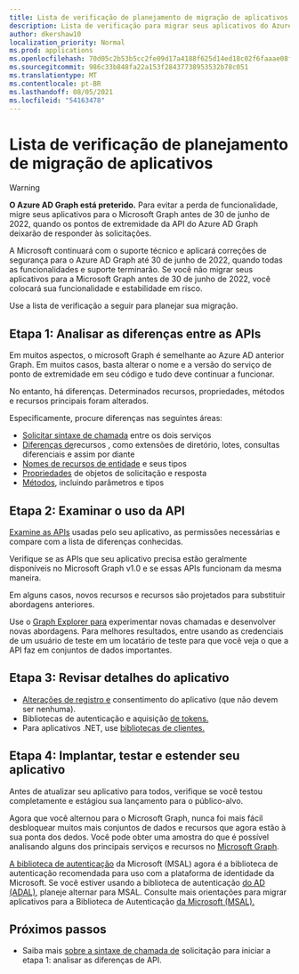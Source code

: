 ```yaml
---
title: Lista de verificação de planejamento de migração de aplicativos
description: Lista de verificação para migrar seus aplicativos do Azure AD Graph para o Microsoft Graph
author: dkershaw10
localization_priority: Normal
ms.prod: applications
ms.openlocfilehash: 70d05c2b53b5cc2fe09d17a4188f625d14ed18c02f6faaae08f304eef083cea8
ms.sourcegitcommit: 986c33b848fa22a153f28437738953532b78c051
ms.translationtype: MT
ms.contentlocale: pt-BR
ms.lasthandoff: 08/05/2021
ms.locfileid: "54163478"
---
```

# <a name="app-migration-planning-checklist"></a>Lista de verificação de planejamento de migração de aplicativos

> [!WARNING]
> **O Azure AD Graph está preterido.** Para evitar a perda de funcionalidade, migre seus aplicativos para o Microsoft Graph antes de 30 de junho de 2022, quando os pontos de extremidade da API do Azure AD Graph deixarão de responder às solicitações.
>
> A Microsoft continuará com o suporte técnico e aplicará correções de segurança para o Azure AD Graph até 30 de junho de 2022, quando todas as funcionalidades e suporte terminarão. Se você não migrar seus aplicativos para a Microsoft Graph antes de 30 de junho de 2022, você colocará sua funcionalidade e estabilidade em risco.

Use a lista de verificação a seguir para planejar sua migração.

## <a name="step-1-review-the-differences-between-the-apis"></a>Etapa 1: Analisar as diferenças entre as APIs

Em muitos aspectos, o microsoft Graph é semelhante ao Azure AD anterior Graph. Em muitos casos, basta alterar o nome e a versão do serviço de ponto de extremidade em seu código e tudo deve continuar a funcionar.

No entanto, há diferenças. Determinados recursos, propriedades, métodos e recursos principais foram alterados.

Especificamente, procure diferenças nas seguintes áreas:

- [Solicitar sintaxe de chamada](migrate-azure-ad-graph-request-differences.md) entre os dois serviços
- [Diferenças de](migrate-azure-ad-graph-feature-differences.md)recursos , como extensões de diretório, lotes, consultas diferenciais e assim por diante
- [Nomes de recursos de entidade](migrate-azure-ad-graph-resource-differences.md) e seus tipos
- [Propriedades](migrate-azure-ad-graph-property-differences.md) de objetos de solicitação e resposta
- [Métodos](migrate-azure-ad-graph-method-differences.md), incluindo parâmetros e tipos

## <a name="step-2-examine-api-use"></a>Etapa 2: Examinar o uso da API

[Examine as APIs](migrate-azure-ad-graph-audit-api-use.md) usadas pelo seu aplicativo, as permissões necessárias e compare com a lista de diferenças conhecidas.  

Verifique se as APIs que seu aplicativo precisa estão geralmente disponíveis no Microsoft Graph v1.0 e se essas APIs funcionam da mesma maneira.

Em alguns casos, novos recursos e recursos são projetados para substituir abordagens anteriores.

Use o [Graph Explorer para](https://aka.ms/ge) experimentar novas chamadas e desenvolver novas abordagens. Para melhores resultados, entre usando as credenciais de um usuário de teste em um locatário de teste para que você veja o que a API faz em conjuntos de dados importantes.

## <a name="step-3-review-app-details"></a>Etapa 3: Revisar detalhes do aplicativo

- [Alterações de registro e](migrate-azure-ad-graph-app-registration.md) consentimento do aplicativo (que não devem ser nenhuma).
- Bibliotecas de autenticação e aquisição [de tokens.](migrate-azure-ad-graph-authentication-library.md)
- Para aplicativos .NET, use [bibliotecas de clientes.](migrate-azure-ad-graph-client-libraries.md)

## <a name="step-4-deploy-test-and-extend-your-app"></a>Etapa 4: Implantar, testar e estender seu aplicativo

Antes de atualizar seu aplicativo para todos, verifique se você testou completamente e estágiou sua lançamento para o público-alvo.

Agora que você alternou para o Microsoft Graph, nunca foi mais fácil desbloquear muitos mais conjuntos de dados e recursos que agora estão à sua ponta dos dedos. Você pode obter uma amostra do que é possível analisando alguns dos principais serviços e recursos no [Microsoft Graph](./overview-major-services.md).

[A biblioteca de autenticação](/azure/active-directory/develop/reference-v2-libraries) da Microsoft (MSAL) agora é a biblioteca de autenticação recomendada para uso com a plataforma de identidade da Microsoft. Se você estiver usando a biblioteca de autenticação [do AD (ADAL),](/azure/active-directory/develop/active-directory-authentication-libraries) planeje alternar para MSAL. Consulte mais orientações para migrar aplicativos para a Biblioteca de Autenticação [da Microsoft (MSAL).](/azure/active-directory/develop/msal-migration)

## <a name="next-steps"></a>Próximos passos

- Saiba mais [sobre a sintaxe de chamada de](migrate-azure-ad-graph-request-differences.md) solicitação para iniciar a etapa 1: analisar as diferenças de API.
